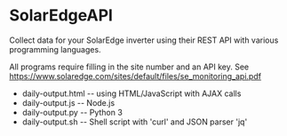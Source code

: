 # SolarEdgeAPI
Collect data for your SolarEdge inverter using their REST API with
various programming languages.

All programs require filling in the site number and an API key.
See https://www.solaredge.com/sites/default/files/se_monitoring_api.pdf

* daily-output.html -- using HTML/JavaScript with AJAX calls
* daily-output.js -- Node.js
* daily-output.py -- Python 3
* daily-output.sh -- Shell script with 'curl' and JSON parser 'jq'

